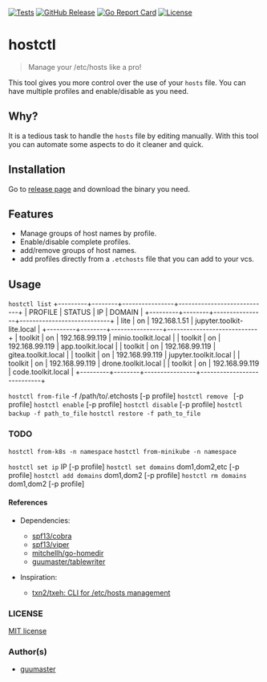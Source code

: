 [![Tests](https://img.shields.io/github/workflow/status/guumaster/hostctl/Test)](https://github.com/guumaster/hostctl/actions?query=workflow%3ATest)
[![GitHub Release](https://img.shields.io/github/release/guumaster/hostctl.svg?logo=github&labelColor=262b30)](https://github.com/guumaster/hostctl/releases)
[![Go Report Card](https://goreportcard.com/badge/github.com/guumaster/hostctl)](https://goreportcard.com/report/github.com/guumaster/hostctl)
[![License](https://img.shields.io/github/license/guumaster/hostctl)](https://github.com/guumaster/hostctl/LICENSE)

# hostctl

> Manage your /etc/hosts like a pro!

This tool gives you more control over the use of your `hosts` file. You can have multiple profiles and enable/disable as you need.


## Why?

It is a tedious task to handle the `hosts` file by editing manually. With this tool you can automate some aspects to do it cleaner and quick. 


## Installation

Go to [release page](https://github.com/guumaster/hostctl/releases) and download the binary you need.


## Features

  * Manage groups of host names by profile.
  * Enable/disable complete profiles.
  * add/remove groups of host names.
  * add profiles directly from a `.etchosts` file that you can add to your vcs.


## Usage

`hostctl list`
+---------+--------+----------------+----------------------------+
| PROFILE | STATUS |       IP       |           DOMAIN           |
+---------+--------+----------------+----------------------------+
| lite    | on     | 192.168.1.51   | jupyter.toolkit-lite.local |
+---------+--------+----------------+----------------------------+
| toolkit | on     | 192.168.99.119 | minio.toolkit.local        |
| toolkit | on     | 192.168.99.119 | app.toolkit.local          |
| toolkit | on     | 192.168.99.119 | gitea.toolkit.local        |
| toolkit | on     | 192.168.99.119 | jupyter.toolkit.local      |
| toolkit | on     | 192.168.99.119 | drone.toolkit.local        |
| toolkit | on     | 192.168.99.119 | code.toolkit.local         |
+---------+--------+----------------+----------------------------+


`hostctl from-file`  -f /path/to/.etchosts [-p profile]
`hostctl remove ` [-p profile] 
`hostctl enable`  [-p profile]
`hostctl disable` [-p profile]
`hostctl backup -f path_to_file`
`hostctl restore -f path_to_file`


### TODO

`hostctl from-k8s -n namespace`
`hostctl from-minikube -n namespace`


`hostctl set ip` IP  [-p profile]
`hostctl set domains` dom1,dom2,etc [-p profile]
`hostctl add domains` dom1,dom2 [-p profile]
`hostctl rm domains` dom1,dom2 [-p profile]


#### References

* Dependencies:
  * [spf13/cobra](https://github.com/spf13/cobra)
  * [spf13/viper](https://github.com/spf13/viper)
  * [mitchellh/go-homedir](https://github.com/mitchellh/go-homedir)
  * [guumaster/tablewriter](https://github.com/guumaster/tablewriter)

* Inspiration:
  * [txn2/txeh: CLI for /etc/hosts management](https://github.com/txn2/txeh)


### LICENSE

 [MIT license](LICENSE)


### Author(s)

* [guumaster](https://github.com/guumaster)
